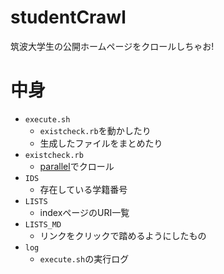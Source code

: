# studentCrawl
筑波大学生の公開ホームページをクロールしちゃお!

# 中身
- `execute.sh`
  - `existcheck.rb`を動かしたり
  - 生成したファイルをまとめたり
- `existcheck.rb`
  - [parallel](https://github.com/grosser/parallel)でクロール
- `IDS`
  - 存在している学籍番号
- `LISTS`
  - indexページのURI一覧
- `LISTS_MD`
  - リンクをクリックで踏めるようにしたもの
- `log`
  - `execute.sh`の実行ログ
